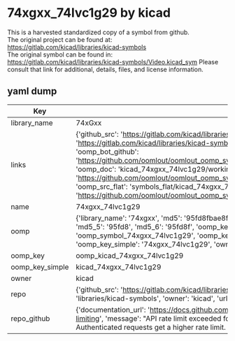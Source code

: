 # 74xgxx_74lvc1g29 by kicad  
This is a harvested standardized copy of a symbol from github.  
The original project can be found at:  
https://gitlab.com/kicad/libraries/kicad-symbols  
The original symbol can be found in:
https://gitlab.com/kicad/libraries/kicad-symbols/Video.kicad_sym
Please consult that link for additional, details, files, and license information.  
## yaml dump  
| Key | Value |  
| --- | --- |  
| library_name | 74xGxx |  
| links | {'github_src': 'https://gitlab.com/kicad/libraries/kicad-symbols/Video.kicad_sym', 'github_src_repo': 'https://gitlab.com/kicad/libraries/kicad-symbols', 'oomp_bot': 'kicad_74xgxx_74lvc1g29/working', 'oomp_bot_github': 'https://github.com/oomlout/oomlout_oomp_symbol_bot/tree/main/kicad_74xgxx_74lvc1g29/working', 'oomp_doc': 'kicad_74xgxx_74lvc1g29/working', 'oomp_doc_github': 'https://github.com/oomlout/oomlout_oomp_symbol_doc/tree/main/kicad_74xgxx_74lvc1g29/working', 'oomp_src_flat': 'symbols_flat/kicad_74xgxx_74lvc1g29/working', 'oomp_src_flat_github': 'https://github.com/oomlout/oomlout_oomp_symbol_src/tree/main/kicad_74xgxx_74lvc1g29/working'} |  
| name | 74xgxx_74lvc1g29 |  
| oomp | {'library_name': '74xgxx', 'md5': '95fd8fbae8f3f090447bc88676817381', 'md5_10': '95fd8fbae8', 'md5_5': '95fd8', 'md5_6': '95fd8f', 'oomp_key': 'oomp_74xgxx_74lvc1g29', 'oomp_key_extra': 'oomp_symbol_74xgxx_74lvc1g29', 'oomp_key_full': 'oomp_symbol_74xgxx_74lvc1g29_95fd8f', 'oomp_key_simple': '74xgxx_74lvc1g29', 'owner_name': 'kicad', 'symbol_name': '74xgxx_74lvc1g29'} |  
| oomp_key | oomp_kicad_74xgxx_74lvc1g29 |  
| oomp_key_simple | kicad_74xgxx_74lvc1g29 |  
| owner | kicad |  
| repo | {'github_src': 'https://gitlab.com/kicad/libraries/kicad-symbols/Video.kicad_sym', 'name': 'libraries/kicad-symbols', 'owner': 'kicad', 'url': 'https://gitlab.com/kicad/libraries/kicad-symbols'} |  
| repo_github | {'documentation_url': 'https://docs.github.com/rest/overview/resources-in-the-rest-api#rate-limiting', 'message': "API rate limit exceeded for 84.66.173.59. (But here's the good news: Authenticated requests get a higher rate limit. Check out the documentation for more details.)"} |  

